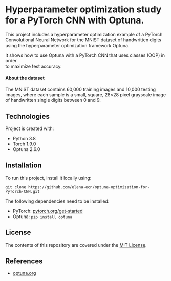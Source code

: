 # Hyperparameter optimization study for a PyTorch CNN with Optuna.

This project includes a hyperparameter optimization example of a PyTorch 
Convolutional Neural Network for the MNIST dataset of handwritten digits using 
the hyperparameter optimization framework Optuna.

It shows how to use Optuna with a PyTorch CNN that uses classes (OOP) in order  
to maximize test accuracy.

#### About the dataset
The MNIST dataset contains 60,000 training images and 10,000 testing images,
where each sample is a small, square, 28×28 pixel grayscale image of 
handwritten single digits between 0 and 9.

Technologies
------------
Project is created with:
* Python 3.8
* Torch 1.9.0
* Optuna 2.6.0

Installation
------------

To run this project, install it locally using:
```
git clone https://github.com/elena-ecn/optuna-optimization-for-PyTorch-CNN.git
```

The following dependencies need to be installed:
* PyTorch: [pytorch.org/get-started](https://pytorch.org/get-started/locally/)
* Optuna: ```pip install optuna```

License
-------
The contents of this repository are covered under the [MIT License](LICENSE).

References
----------
* [optuna.org](https://optuna.org/)
